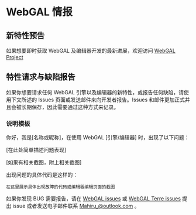 # WebGAL 情报

## 新特性预告

如果想要即时获取 WebGAL 及编辑器开发的最新进展，欢迎访问 [WebGAL Project](https://github.com/users/MakinoharaShoko/projects/1)

## 特性请求与缺陷报告

如果你想要请求任何 WebGAL 引擎以及编辑器的新特性，或报告任何缺陷，请使用下文所述的 Issues 页面或发送邮件来向开发者报告。Issues 和邮件更加正式并且会被长期保存，因此需要通过这种方式来记录。

### 说明模板

你好，我是[名称或昵称]，在使用 WebGAL [引擎/编辑器] 时，出现了以下问题：

[在此处简单描述问题表现]

[如果有相关截图，附上相关截图]

出现问题的具体代码是这样的：

```
在这里展示具体出现故障的代码或编辑器编辑页面的截图
```

如果你发现 BUG 需要报告，请在  [WebGAL issues](https://github.com/MakinoharaShoko/WebGAL/issues) 或 [WebGAL Terre issues](https://github.com/MakinoharaShoko/WebGAL_Terre/issues) 提出 issue 或者发送电子邮件联系 Mahiru_@outlook.com 。


